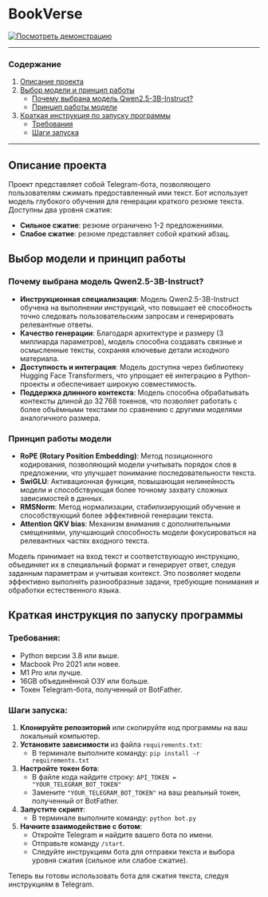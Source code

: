 # BookVerse

[![Посмотреть демонстрацию](#)](https://disk.yandex.ru/d/RwFJBBFvafxUYw) 

---

### Содержание
1. [Описание проекта](#описание-проекта)
2. [Выбор модели и принцип работы](#выбор-модели-и-принцип-работы)
   - [Почему выбрана модель Qwen2.5-3B-Instruct?](#почему-выбрана-модель-qwen25-3b-instruct)
   - [Принцип работы модели](#принцип-работы-модели)
3. [Краткая инструкция по запуску программы](#краткая-инструкция-по-запуску-программы)
   - [Требования](#требования)
   - [Шаги запуска](#шаги-запуска)

---

## Описание проекта
Проект представляет собой Telegram-бота, позволяющего пользователям сжимать предоставленный ими текст. Бот использует модель глубокого обучения для генерации краткого резюме текста. Доступны два уровня сжатия:

- **Сильное сжатие**: резюме ограничено 1-2 предложениями.
- **Слабое сжатие**: резюме представляет собой краткий абзац.

## Выбор модели и принцип работы

### Почему выбрана модель Qwen2.5-3B-Instruct?
- **Инструкционная специализация**: Модель Qwen2.5-3B-Instruct обучена на выполнении инструкций, что повышает её способность точно следовать пользовательским запросам и генерировать релевантные ответы.
- **Качество генерации**: Благодаря архитектуре и размеру (3 миллиарда параметров), модель способна создавать связные и осмысленные тексты, сохраняя ключевые детали исходного материала.
- **Доступность и интеграция**: Модель доступна через библиотеку Hugging Face Transformers, что упрощает её интеграцию в Python-проекты и обеспечивает широкую совместимость.
- **Поддержка длинного контекста**: Модель способна обрабатывать контексты длиной до 32 768 токенов, что позволяет работать с более объёмными текстами по сравнению с другими моделями аналогичного размера.

### Принцип работы модели
- **RoPE (Rotary Position Embedding)**: Метод позиционного кодирования, позволяющий модели учитывать порядок слов в предложении, что улучшает понимание последовательности текста.
- **SwiGLU**: Активационная функция, повышающая нелинейность модели и способствующая более точному захвату сложных зависимостей в данных.
- **RMSNorm**: Метод нормализации, стабилизирующий обучение и способствующий более эффективной генерации текста.
- **Attention QKV bias**: Механизм внимания с дополнительными смещениями, улучшающий способность модели фокусироваться на релевантных частях входного текста.

Модель принимает на вход текст и соответствующую инструкцию, объединяет их в специальный формат и генерирует ответ, следуя заданным параметрам и учитывая контекст. Это позволяет модели эффективно выполнять разнообразные задачи, требующие понимания и обработки естественного языка.

## Краткая инструкция по запуску программы

### Требования:
- Python версии 3.8 или выше.
- Macbook Pro 2021 или новее.
- M1 Pro или лучше.
- 16GB объединённой ОЗУ или больше.
- Токен Telegram-бота, полученный от BotFather.

### Шаги запуска:
1. **Клонируйте репозиторий** или скопируйте код программы на ваш локальный компьютер.
2. **Установите зависимости** из файла `requirements.txt`:
   - В терминале выполните команду: `pip install -r requirements.txt`
3. **Настройте токен бота**:
   - В файле кода найдите строку: `API_TOKEN = "YOUR_TELEGRAM_BOT_TOKEN"`
   - Замените `"YOUR_TELEGRAM_BOT_TOKEN"` на ваш реальный токен, полученный от BotFather.
4. **Запустите скрипт**:
   - В терминале выполните команду: `python bot.py`
5. **Начните взаимодействие с ботом**:
   - Откройте Telegram и найдите вашего бота по имени.
   - Отправьте команду `/start`.
   - Следуйте инструкциям бота для отправки текста и выбора уровня сжатия (сильное или слабое сжатие).

Теперь вы готовы использовать бота для сжатия текста, следуя инструкциям в Telegram.
